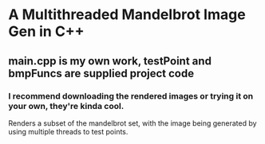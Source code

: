 # A Multithreaded Mandelbrot Image Gen in C++
## main.cpp is my own work, testPoint and bmpFuncs are supplied project code
### I recommend downloading the rendered images or trying it on your own, they're kinda cool. 
Renders a subset of the mandelbrot set, with the image being generated by using multiple threads to test points.
